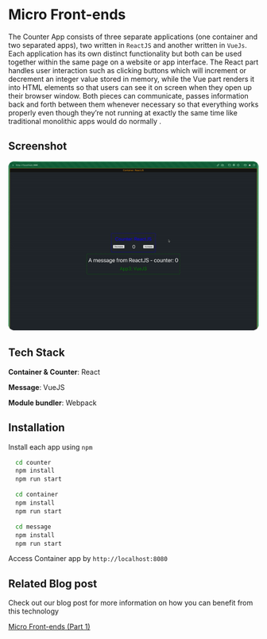 
# Micro Front-ends

The Counter App consists of three separate applications (one container and two separated apps), two written in `ReactJS` and another written in `VueJs`. Each application has its own distinct functionality but both can be used together within the same page on a website or app interface. The React part handles user interaction such as clicking buttons which will increment or decrement an integer value stored in memory, while the Vue part renders it into HTML elements so that users can see it on screen when they open up their browser window. Both pieces can communicate, passes information back and forth between them whenever necessary so that everything works properly even though they’re not running at exactly the same time like traditional monolithic apps would do normally . 

## Screenshot

![A Screenshot of a Micro Front-ends Counter App built with ReactJS and VueJS](screenshot.gif?raw=true "Micro Front-ends Counter App")

## Tech Stack

**Container & Counter**: React

**Message**: VueJS

**Module bundler**: Webpack


## Installation

Install each app using `npm`

```bash
  cd counter
  npm install
  npm run start
```

```bash
  cd container
  npm install
  npm run start
```

```bash
  cd message
  npm install
  npm run start
```

Access Container app by `http://localhost:8080`
    
## Related Blog post

Check out our blog post for more information on how you can benefit from this technology

[Micro Front-ends (Part 1)](https://delightincode.com/?p=1967)

